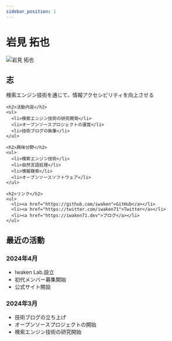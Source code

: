 ```yaml
---
sidebar_position: 1
---
```


# 岩見 拓也

<div class="row">
  <div class="col col--4">
    <img src="/img/members/iwaken.jpg" alt="岩見 拓也" />
  </div>
  <div class="col col--8">
    <h2>志</h2>
    <p>検索エンジン技術を通じて、情報アクセシビリティを向上させる</p>

    <h2>活動内容</h2>
    <ul>
      <li>検索エンジン技術の研究開発</li>
      <li>オープンソースプロジェクトの運営</li>
      <li>技術ブログの執筆</li>
    </ul>

    <h2>興味分野</h2>
    <ul>
      <li>検索エンジン技術</li>
      <li>自然言語処理</li>
      <li>情報検索</li>
      <li>オープンソースソフトウェア</li>
    </ul>

    <h2>リンク</h2>
    <ul>
      <li><a href="https://github.com/iwaken">GitHub</a></li>
      <li><a href="https://twitter.com/iwaken71">Twitter</a></li>
      <li><a href="https://iwaken71.dev">ブログ</a></li>
    </ul>
  </div>
</div>

## 最近の活動

### 2024年4月
- Iwaken Lab.設立
- 初代メンバー募集開始
- 公式サイト開設

### 2024年3月
- 技術ブログの立ち上げ
- オープンソースプロジェクトの開始
- 検索エンジン技術の研究開始 